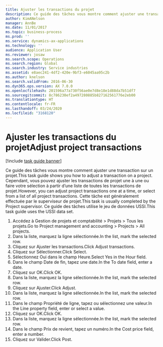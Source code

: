 ```yaml
---
title: Ajuster les transactions du projet
description: Ce guide des tâches vous montre comment ajuster une transaction sur un projet.
author: KimANelson
manager: AnnBe
ms.date: 11/01/2017
ms.topic: business-process
ms.prod: ''
ms.service: dynamics-ax-applications
ms.technology: ''
audience: Application User
ms.reviewer: josaw
ms.search.scope: Operations
ms.search.region: Global
ms.search.industry: Service industries
ms.assetid: e8aec241-4df2-420e-9bf3-e6045aa95c2b
ms.author: knelson
ms.search.validFrom: 2016-06-30
ms.dyn365.ops.version: AX 7.0.0
ms.openlocfilehash: 201596a77a730f56ae0e7d8e18e1d88da7b51df7
ms.sourcegitcommit: 8c786230ef2a497280885b827162561776e2eb00
ms.translationtype: HT
ms.contentlocale: fr-FR
ms.lasthandoff: 03/24/2020
ms.locfileid: "3168120"
---
```

# <a name="adjust-project-transactions"></a><span data-ttu-id="bad2e-103">Ajuster les transactions du projet</span><span class="sxs-lookup"><span data-stu-id="bad2e-103">Adjust project transactions</span></span>

[!include [task guide banner](../../includes/task-guide-banner.md)]

<span data-ttu-id="bad2e-104">Ce guide des tâches vous montre comment ajuster une transaction sur un projet.</span><span class="sxs-lookup"><span data-stu-id="bad2e-104">This task guide shows you how to adjust a transaction on a project.</span></span> <span data-ttu-id="bad2e-105">Cependant, vous pouvez ajuster les transactions de projet une à une ou faire votre sélection à partir d’une liste de toutes les transactions de projet.</span><span class="sxs-lookup"><span data-stu-id="bad2e-105">However, you can adjust project transactions one at a time, or select from a list of all project transactions.</span></span> <span data-ttu-id="bad2e-106">Cette tâche est généralement effectuée par le superviseur de projet.</span><span class="sxs-lookup"><span data-stu-id="bad2e-106">This task is usually completed by the Project supervisor.</span></span> <span data-ttu-id="bad2e-107">Ce guide des tâches utilise le jeu de données USSI.</span><span class="sxs-lookup"><span data-stu-id="bad2e-107">This task guide uses the USSI data set.</span></span>

1. <span data-ttu-id="bad2e-108">Accédez à Gestion de projets et comptabilité > Projets > Tous les projets.</span><span class="sxs-lookup"><span data-stu-id="bad2e-108">Go to Project management and accounting > Projects > All projects.</span></span> 
2. <span data-ttu-id="bad2e-109">Dans la liste, marquez la ligne sélectionnée.</span><span class="sxs-lookup"><span data-stu-id="bad2e-109">In the list, mark the selected row.</span></span> 
3. <span data-ttu-id="bad2e-110">Cliquez sur Ajuster les transactions.</span><span class="sxs-lookup"><span data-stu-id="bad2e-110">Click Adjust transactions.</span></span> 
4. <span data-ttu-id="bad2e-111">Cliquez sur Sélectionner.</span><span class="sxs-lookup"><span data-stu-id="bad2e-111">Click Select.</span></span> 
5. <span data-ttu-id="bad2e-112">Sélectionnez Oui dans le champ Heure.</span><span class="sxs-lookup"><span data-stu-id="bad2e-112">Select Yes in the Hour field.</span></span> 
6. <span data-ttu-id="bad2e-113">Dans le champ Date de fin, tapez une date.</span><span class="sxs-lookup"><span data-stu-id="bad2e-113">In the To date field, enter a date.</span></span> 
7. <span data-ttu-id="bad2e-114">Cliquez sur OK.</span><span class="sxs-lookup"><span data-stu-id="bad2e-114">Click OK.</span></span> 
8. <span data-ttu-id="bad2e-115">Dans la liste, marquez la ligne sélectionnée.</span><span class="sxs-lookup"><span data-stu-id="bad2e-115">In the list, mark the selected row.</span></span> 
9. <span data-ttu-id="bad2e-116">Cliquez sur Ajuster.</span><span class="sxs-lookup"><span data-stu-id="bad2e-116">Click Adjust.</span></span> 
10. <span data-ttu-id="bad2e-117">Dans la liste, marquez la ligne sélectionnée.</span><span class="sxs-lookup"><span data-stu-id="bad2e-117">In the list, mark the selected row.</span></span> 
11. <span data-ttu-id="bad2e-118">Dans le champ Propriété de ligne, tapez ou sélectionnez une valeur.</span><span class="sxs-lookup"><span data-stu-id="bad2e-118">In the Line property field, enter or select a value.</span></span> 
12. <span data-ttu-id="bad2e-119">Cliquez sur OK.</span><span class="sxs-lookup"><span data-stu-id="bad2e-119">Click OK.</span></span> 
13. <span data-ttu-id="bad2e-120">Dans la liste, marquez la ligne sélectionnée.</span><span class="sxs-lookup"><span data-stu-id="bad2e-120">In the list, mark the selected row.</span></span> 
14. <span data-ttu-id="bad2e-121">Dans le champ Prix de revient, tapez un numéro.</span><span class="sxs-lookup"><span data-stu-id="bad2e-121">In the Cost price field, enter a number.</span></span> 
15. <span data-ttu-id="bad2e-122">Cliquez sur Valider.</span><span class="sxs-lookup"><span data-stu-id="bad2e-122">Click Post.</span></span> 
